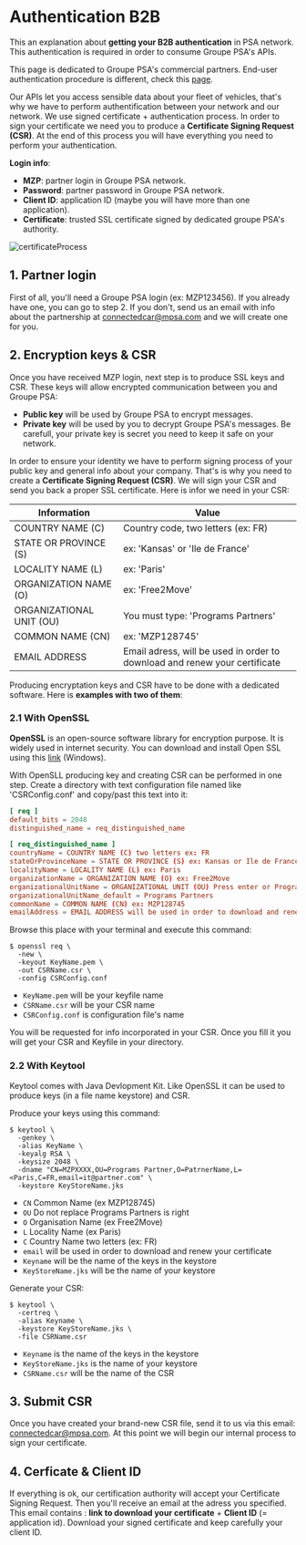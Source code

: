 # Authentication B2B
This an explanation about **getting your B2B authentication** in PSA network. This authentication is required in order to consume Groupe PSA's APIs.

This page is dedicated to Groupe PSA's commercial partners. End-user authentication procedure is different, check this [page]({{site.baseurl}}/webapi/b2c/).

Our APIs let you access sensible data about your fleet of vehicles, that's why we have to perform authentification between your network  and our network. We use signed certificate + authentication process. In order to sign your certificate we need you to produce a **Certificate Signing Request (CSR)**. At the end of this process you will have everything you need to perform your authentication.

**Login info**:
- **MZP**: partner login in Groupe PSA network.
- **Password**: partner password in Groupe PSA network.
- **Client ID**: application ID (maybe you will have more than one application).
- **Certificate**: trusted SSL certificate signed by dedicated groupe PSA's authority.

<img src="{{site.baseurl}}/assets/images/certificateProcess.png" alt="certificateProcess" style="max-width: 580px">

## 1. Partner login

First of all, you'll need a Groupe PSA login (ex: MZP123456). If you already have one, you can go to step 2. If you don't, send us an email with info about the partnership at <connectedcar@mpsa.com> and we will create one for you.

## 2. Encryption keys & CSR

Once you have received MZP login, next step is to produce SSL keys and CSR. These keys will allow encrypted communication between you and Groupe PSA:
- **Public key** will be used by Groupe PSA to encrypt messages.
- **Private key** will be used by you to decrypt Groupe PSA's messages. Be carefull, your private key is secret you need to keep it safe on your network.

In order to ensure your identity we have to perform signing process of your public key and general info about your company. That's is why you need to create a **Certificate Signing Request (CSR)**. We will sign your CSR and send you back a proper SSL certificate. Here is infor we need in your CSR:

|Information|Value|
|-|-|
| COUNTRY NAME (C) | Country code, two letters (ex: FR) |
| STATE OR PROVINCE (S) | ex: 'Kansas' or 'Ile de France' |
| LOCALITY NAME (L) | ex: 'Paris' |
| ORGANIZATION NAME (O) | ex: 'Free2Move' |
| ORGANIZATIONAL UNIT (OU) | You must type: 'Programs Partners' |
| COMMON NAME (CN) | ex: 'MZP128745' |
| EMAIL ADDRESS | Email adress, will be used in order to download and renew your certificate |


Producing encryptation keys and CSR have to be done with a dedicated software. Here is **examples with two of them**:

### 2.1 With OpenSSL
**OpenSSL** is an open-source software library for encryption purpose. It is widely used in internet security. You can download and install Open SSL using this [link](https://slproweb.com/products/Win32OpenSSL.html) (Windows).

With OpenSLL producing key and creating CSR can be performed in one step. Create a directory with text configuration file named like 'CSRConfig.conf' and copy/past this text into it:

```conf
[ req ]
default_bits = 2048
distinguished_name = req_distinguished_name

[ req_distinguished_name ]
countryName = COUNTRY NAME (C) two letters ex: FR
stateOrProvinceName = STATE OR PROVINCE (S) ex: Kansas or Ile de France
localityName = LOCALITY NAME (L) ex: Paris
organizationName = ORGANIZATION NAME (O) ex: Free2Move
organizationalUnitName = ORGANIZATIONAL UNIT (OU) Press enter or Programs Partners
organizationalUnitName_default = Programs Partners
commonName = COMMON NAME (CN) ex: MZP128745
emailAddress = EMAIL ADDRESS will be used in order to download and renew your certificate
```

Browse this place with your terminal and execute this command:

```shell
$ openssl req \
  -new \
  -keyout KeyName.pem \
  -out CSRName.csr \
  -config CSRConfig.conf
```

- `KeyName.pem` will be your keyfile name
- `CSRName.csr` will be your CSR name
- `CSRConfig.conf` is configuration file's name

You will be requested for info incorporated in your CSR. Once you fill it you will get your CSR and Keyfile in your directory.

### 2.2 With Keytool
Keytool comes with Java Devlopment Kit. Like OpenSSL it can be used to produce keys (in a file name keystore) and CSR.

Produce your keys using this command:

```shell
$ keytool \
  -genkey \
  -alias KeyName \
  -keyalg RSA \
  -keysize 2048 \
  -dname "CN=MZPXXXX,OU=Programs Partner,O=PatrnerName,L=<Paris,C=FR,email=it@partner.com" \
  -keystore KeyStoreName.jks
```

- `CN` Common Name (ex MZP128745)
- `OU` Do not replace Programs Partners is right
- `O` Organisation Name (ex Free2Move)
- `L` Locality Name (ex Paris)
- `C` Country Name two letters (ex: FR)
- `email` will be used in order to download and renew your certificate
- `Keyname` will be the name of the keys in the keystore
- `KeyStoreName.jks` will be the name of your keystore

Generate your CSR:

```shell
$ keytool \
  -certreq \
  -alias Keyname \
  -keystore KeyStoreName.jks \
  -file CSRName.csr
```

- `Keyname` is the name of the keys in the keystore
- `KeyStoreName.jks` is the name of your keystore
- `CSRName.csr` will be the name of the CSR

## 3. Submit CSR
Once you have created your brand-new CSR file, send it to us via this email: <connectedcar@mpsa.com>.
At this point we will begin our internal process to sign your certificate.

## 4. Cerficate & Client ID
If everything is ok, our certification authority will accept your Certificate Signing Request. Then you'll receive an email at the adress you specified. This email contains : **link to download your certificate** + **Client ID** (= application id).
Download your signed certificate and keep carefully your client ID.